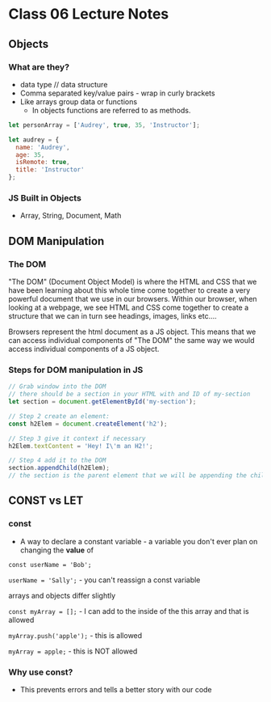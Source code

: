 # Class 06 Lecture Notes

## Objects

### What are they?

- data type // data structure
- Comma separated key/value pairs - wrap in curly brackets
- Like arrays group data or functions
  - In objects functions are referred to as methods.

```js
let personArray = ['Audrey', true, 35, 'Instructor'];

let audrey = {
  name: 'Audrey',
  age: 35,
  isRemote: true,
  title: 'Instructor'
};
```

### JS Built in Objects

- Array, String, Document, Math

## DOM Manipulation

### The DOM

"The DOM" (Document Object Model) is where the HTML and CSS that we have been learning about this whole time come together to create a very powerful document that we use in our browsers. Within our browser, when looking at a webpage, we see HTML and CSS come together to create a structure that we can in turn see headings, images, links etc....

Browsers represent the html document as a JS object. This means that we can access individual components of "The DOM" the same way we would access individual components of a JS object.

### Steps for DOM manipulation in JS

```javascript
// Grab window into the DOM
// there should be a section in your HTML with and ID of my-section
let section = document.getElementById('my-section');

// Step 2 create an element:
const h2Elem = document.createElement('h2');

// Step 3 give it context if necessary
h2Elem.textContent = 'Hey! I\'m an H2!';

// Step 4 add it to the DOM
section.appendChild(h2Elem);
// the section is the parent element that we will be appending the child element to
```

## CONST vs LET

### const

- A way to declare a constant variable - a variable you don't ever plan on changing the **value** of

`const userName = 'Bob';`

`userName = 'Sally';` - you can't reassign a const variable

arrays and objects differ slightly

`const myArray = [];` - I can add to the inside of the this array and that is allowed

`myArray.push('apple');` - this is allowed

`myArray = apple;` - this is NOT allowed

### Why use const?

- This prevents errors and tells a better story with our code
